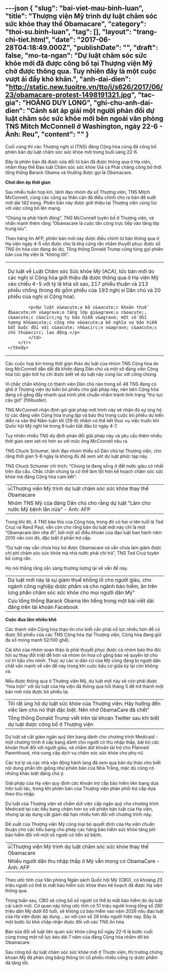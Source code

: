 ---json
{
    "slug": "bai-viet-mau-binh-luan",
    "title": "Thượng viện Mỹ trình dự luật chăm sóc sức khỏe thay thế Obamacare",
    "category": "thoi-su.binh-luan",
    "tag": [],
    "layout": "trang-chi-tiet.html",
    "date": "2017-06-28T04:18:49.000Z",
    "publishDate": "",
    "draft": false,
    "mo-ta-ngan": "Dự luật chăm sóc sức khỏe mới đã được công bố tại Thượng viện Mỹ chờ được thông qua. Tuy nhiên đây là một cuộc vượt ải đầy khó khăn.",
    "anh-dai-dien": "http://static.new.tuoitre.vn/tto/i/s626/2017/06/23/obamacare-protest-1498191321.jpg",
    "tac-gia": "HOÀNG DUY LONG",
    "ghi-chu-anh-dai-dien": "Cảnh sát áp giải một người phản đối dự luật chăm sóc sức khỏe mới bên ngoài văn phòng TNS Mitch McConnell ở Washington, ngày 22-6 - Ảnh: Reu",
    "__content__": ""
}
---
<p>Cuối c&ugrave;ng th&igrave; c&aacute;c Thượng nghị sĩ (TNS) đảng Cộng h&ograve;a cũng đ&atilde; c&ocirc;ng bố phi&ecirc;n bản dự luật chăm s&oacute;c sức khỏe mới trong buổi s&aacute;ng 22-6.</p>

<p>Đ&acirc;y l&agrave; phi&ecirc;n bản đ&atilde; được sửa đổi từ bản đ&atilde; được th&ocirc;ng qua ở Hạ viện, nhằm thay thế Đạo luật Chăm s&oacute;c sức khỏe Gi&aacute; cả Phải chăng c&ocirc;ng bố thời tổng thống Barack Obama v&agrave; thường được gọi l&agrave; Obamacare.</p>

<p><strong>Chơi đ&ograve;n &eacute;p thời gian</strong></p>

<p>Sau nhiều tuần họp k&iacute;n, l&atilde;nh đạo nh&oacute;m đa số Thượng viện, TNS&nbsp;Mitch McConnell, c&ugrave;ng c&aacute;c cộng sự th&acirc;n cận đ&atilde; điều chỉnh cho ra bản đề xuất mới d&agrave;i 142 trang. Phi&ecirc;n bản n&agrave;y được giới thiệu tại Thượng viện c&ugrave;ng l&uacute;c với việc c&ocirc;ng bố&nbsp;l&ecirc;n mạng.</p>

<p>&ldquo;Ch&uacute;ng ta phải h&agrave;nh động&rdquo;, TNS McConnell tuy&ecirc;n bố ở Thượng viện, v&agrave; nhấn mạnh th&ecirc;m rằng &ldquo;Obamacare l&agrave; cuộc tấn c&ocirc;ng trực tiếp v&agrave;o tầng lớp trung lưu&rdquo;.</p>

<p>Theo h&atilde;ng tin AFP, phi&ecirc;n bản mới n&agrave;y được điều chỉnh từ bản th&ocirc;ng qua ở Hạ viện ng&agrave;y 4-5 vốn được cho l&agrave; kh&aacute; cứng rắn&nbsp;nhằm thuyết phục được số TNS &ocirc;n h&ograve;a c&ograve;n đang do dự.&nbsp;Tổng thống Donald Trump cũng từng gọi phi&ecirc;n bản của Hạ viện l&agrave; &ldquo;kh&ocirc;ng tốt&rdquo;.</p>

<table border="0" cellpadding="1" cellspacing="4">
	<tbody>
		<tr>
			<td>
			<p>Dự luật về Luật Chăm s&oacute;c Sức khỏe Mỹ (ACA), tức bản mới do c&aacute;c nghị sĩ Cộng h&ograve;a giới thiệu đ&atilde; được th&ocirc;ng qua ở Hạ viện Mỹ v&agrave;o chiều 4-5 với tỷ lệ kh&aacute; s&iacute;t sao, 217 phiếu thuận v&agrave; 213 phiếu chống (trong đ&oacute; gồm phiếu của 193 nghị sĩ D&acirc;n chủ v&agrave; 20 phiếu của nghị sĩ Cộng h&ograve;a).</p>

			<p>Dự luật x&oacute;a bỏ c&aacute;c khoản thuế đ&aacute;nh v&agrave;o tầng lớp gi&agrave;u c&oacute;, c&aacute;c c&ocirc;ng ty bảo hiểm v&agrave; một số đối tượng kh&aacute;c cũng như x&oacute;a bỏ nghĩa vụ bảo hiểm bắt buộc đối với c&aacute; nh&acirc;n v&agrave; c&aacute;c chủ thu&ecirc; lao động.</p>
			</td>
		</tr>
	</tbody>
</table>

<p>C&aacute;c cuộc họp k&iacute;n trong thời gian thảo dự luật của nh&oacute;m TNS Cộng h&ograve;a do &ocirc;ng McConnell dẫn dắt&nbsp;đ&atilde; khiến đảng D&acirc;n chủ v&agrave; một số đảng vi&ecirc;n Cộng h&ograve;a tức giận bởi họ chỉ được biết về dự luật n&agrave;y c&ugrave;ng l&uacute;c với c&ocirc;ng ch&uacute;ng.</p>

<p>V&igrave; chắc chắn kh&ocirc;ng c&oacute; th&agrave;nh vi&ecirc;n D&acirc;n chủ n&agrave;o trong số 48 TNS đang c&oacute; ghế ở Thượng viện dự kiến bỏ phiếu cho giải ph&aacute;p n&agrave;y, n&ecirc;n b&ecirc;n Cộng h&ograve;a đang cố gắng đẩy nhanh qu&aacute; tr&igrave;nh ph&ecirc; chuẩn nhằm tr&aacute;nh t&igrave;nh trạng &ldquo;thủ tục c&acirc;u giờ&rdquo; (fillibuster).</p>

<p>TNS McConnell nhận định g&oacute;i giải ph&aacute;p mới tr&igrave;nh n&agrave;y sẽ nhận đủ sự ủng hộ từ c&aacute;c đảng vi&ecirc;n Cộng h&ograve;a trung lập v&agrave; bảo thủ trong cuộc bỏ phiếu dự kiến diễn ra v&agrave;o thứ Năm tuần tới (29-6) nhằm c&oacute; thể kết th&uacute;c vụ việc trước khi Quốc hội Mỹ nghỉ h&egrave; trong 6 tuần bắt đầu từ ng&agrave;y 4-7.</p>

<p>Tuy nhi&ecirc;n nhiều&nbsp;TNS dự định phản đối giải ph&aacute;p n&agrave;y v&agrave; y&ecirc;u cầu th&ecirc;m nhiều thời gian xem x&eacute;t n&oacute; hơn so với mức &ocirc;ng McConnell n&ecirc;u ra.</p>

<p>TNS Chuck Schumer, l&atilde;nh đạo nh&oacute;m thiểu số D&acirc;n chủ tại Thượng viện, cho rằng thời gian 5-6 ng&agrave;y l&agrave; kh&ocirc;ng đủ để xem x&eacute;t dự luật phức tạp n&agrave;y.</p>

<p>TNS&nbsp;Chuck Schumer chỉ tr&iacute;ch:&nbsp;&ldquo;Ch&uacute;ng ta đang sống ở đất nước gi&agrave;u c&oacute; nhất tr&ecirc;n địa cầu. Chắc chắn ch&uacute;ng ta c&oacute; thể l&agrave;m tốt hơn kế hoạch chăm s&oacute;c sức khỏe m&agrave; đảng Cộng h&ograve;a cam kết&rdquo;.</p>

<table align="center" border="0" cellpadding="0" cellspacing="0">
	<tbody>
		<tr>
			<td><img alt="Thượng viện Mỹ trình dự luật chăm sóc sức khỏe thay thế Obamacare  " src="http://static.new.tuoitre.vn/tto/i/s626/2017/06/23/obamacare-democrat-afp-1498192501.jpg" /></td>
		</tr>
		<tr>
			<td>Nh&oacute;m TNS Mỹ của đảng D&acirc;n chủ cho rằng dự luật &quot;L&agrave;m cho nước Mỹ bệnh lần nữa&quot; - Ảnh: AFP</td>
		</tr>
	</tbody>
</table>

<p>Trong khi đ&oacute;,&nbsp;4 TNS bảo thủ của Cộng h&ograve;a, trong đ&oacute; c&oacute; hai vị t&ecirc;n tuổi l&agrave; Ted Cruz v&agrave; Rand Paul, vẫn c&ograve;n cho rằng bản dự luật mới n&agrave;y chỉ l&agrave; một &ldquo;Obamacare l&agrave;m nhẹ đi&rdquo;, bởi một số điều khoản của đạo luật ban h&agrave;nh năm 2010 vẫn c&ograve;n đ&oacute;, đặc biệt ở phần trợ cấp.</p>

<p>&ldquo;Dự luật n&agrave;y vẫn chưa hủy bỏ được Obamacare v&agrave; vẫn chưa l&agrave;m giảm được chi ph&iacute; chăm s&oacute;c sức khỏe m&agrave; nh&agrave; nước phải chi trả&rdquo;, TNS Ted Cruz tuy&ecirc;n bố cứng rắn.</p>

<p>Họ n&oacute;i thẳng rằng sẵn s&agrave;ng thương lượng lại về vấn đề n&agrave;y.</p>

<table align="center" border="0" cellpadding="1" cellspacing="4">
	<tbody>
		<tr>
			<td>Dự luật mới n&agrave;y l&agrave; sự giảm thuế khổng lồ cho người gi&agrave;u, cho ng&agrave;nh c&ocirc;ng nghiệp dược phẩm v&agrave; cho ng&agrave;nh bảo hiểm, ăn tr&ecirc;n lưng phần chăm s&oacute;c sức khỏe cho mọi người d&acirc;n Mỹ&rdquo;</td>
		</tr>
		<tr>
			<td>Cựu tổng thống Barack Obama l&ecirc;n tiếng trong một b&agrave;i viết d&agrave;i đăng tr&ecirc;n t&agrave;i khoản Facebook</td>
		</tr>
	</tbody>
</table>

<p><strong>Cuộc đua lắm nhi&ecirc;u kh&ecirc;</strong></p>

<p>C&aacute;c th&agrave;nh vi&ecirc;n Cộng h&ograve;a thạo tin cho biết cần phải nỗ lực nhiều hơn để c&oacute; được 50 phiếu của c&aacute;c TNS Cộng h&ograve;a (tại Thượng viện, Cộng h&ograve;a đang giữ đa số mong manh 52/100 ghế).</p>

<p>C&aacute;i kh&oacute; của nh&oacute;m soạn thảo l&agrave; phải thuyết phục được cả nh&oacute;m bảo thủ đ&ograve;i hỏi sự thay đổi triệt để hơn v&agrave; nh&oacute;m &ocirc;n h&ograve;a cố gắng bảo vệ quyền lợi cho cử tri bầu cho m&igrave;nh. Thực sự c&aacute;c vị d&acirc;n cử của Mỹ cũng đang bị người d&acirc;n chất vấn mạnh về vấn đề n&agrave;y trong khi cuộc bầu cử giữa kỳ lại c&ograve;n kh&ocirc;ng xa.</p>

<p>Nếu được th&ocirc;ng qua ở Thượng viện Mỹ, dự luật mới n&agrave;y sẽ c&ograve;n phải được &ldquo;h&ograve;a trộn&rdquo; với dự luật của Hạ viện đ&atilde; th&ocirc;ng qua hồi th&aacute;ng 5 để trở th&agrave;nh một bản mới nữa được bỏ phiếu lại.</p>

<table align="center" border="0" cellpadding="1" cellspacing="4">
	<tbody>
		<tr>
			<td>T&ocirc;i rất ủng hộ dự luật sức khỏe của Thượng viện. H&atilde;y hướng đến việc l&agrave;m cho n&oacute; thật đặc biệt. N&ecirc;n nhớ ObamaCare đ&atilde; chết&quot;</td>
		</tr>
		<tr>
			<td>Tổng thống Donald Trump viết tr&ecirc;n t&agrave;i khoản Twitter sau khi biết dự luật được c&ocirc;ng bố ở Thượng viện</td>
		</tr>
	</tbody>
</table>

<p>Dự luật sẽ cắt giảm ng&acirc;n quỹ li&ecirc;n bang d&agrave;nh cho chương tr&igrave;nh Medicaid - một chương tr&igrave;nh ở cấp bang d&agrave;nh cho người c&oacute; thu nhập thấp, b&atilde;i bỏ c&aacute;c khoản thuế đối với người gi&agrave;u, v&agrave; chấm dứt khoản t&agrave;i trợ cho Planned Parenthood, nh&agrave; cung cấp dịch vụ chăm s&oacute;c sức khỏe cho phụ nữ.</p>

<p>C&aacute;c trợ l&yacute; v&agrave; c&aacute;c nh&agrave; vận động h&agrave;nh lang đ&atilde; xem qua bản dự thảo cho biết nội dung phần lớn giống như phi&ecirc;n bản của Nh&agrave; Trắng, mặc d&ugrave; cũng c&oacute; những kh&aacute;c biệt đ&aacute;ng ch&uacute; &yacute;.</p>

<p>Giải ph&aacute;p của Hạ viện quy định c&aacute;c khoản trợ cấp bảo hiểm li&ecirc;n bang dựa tr&ecirc;n tuổi t&aacute;c, trong khi phi&ecirc;n bản của Thượng viện ph&acirc;n phối trợ cấp dựa theo thu nhập.</p>

<p>Dự luật của Thượng viện sẽ chấm dứt việc cấp ng&acirc;n quỹ cho chương tr&igrave;nh Medicaid tại c&aacute;c tiểu bang chậm hơn so với phi&ecirc;n bản luật của Hạ viện, nhưng lại &aacute;p dụng cắt giảm d&agrave;i hạn nhiều hơn đối với chương tr&igrave;nh n&agrave;y.</p>

<p>Đề xuất của Thượng viện Mỹ cũng loại bỏ quyết định của Hạ viện chuẩn thuận cho c&aacute;c tiểu bang cho ph&eacute;p c&aacute;c h&atilde;ng bảo hiểm sức khỏe tăng ph&iacute; bảo hiểm đối với một số người c&oacute; tiền sử bệnh.</p>

<table align="center" border="0" cellpadding="0" cellspacing="0">
	<tbody>
		<tr>
			<td><img alt="Thượng viện Mỹ trình dự luật chăm sóc sức khỏe thay thế Obamacare  " src="http://static.new.tuoitre.vn/tto/i/s626/2017/06/23/obamacare-love-afp-1498192736.jpg" /></td>
		</tr>
		<tr>
			<td>Nhiều người d&acirc;n thu nhập thấp ở Mỹ vẫn mong c&oacute; ObamaCare - Ảnh: AFP</td>
		</tr>
	</tbody>
</table>

<p>Theo ước t&iacute;nh của Văn ph&ograve;ng Ng&acirc;n s&aacute;ch Quốc hội Mỹ (CBO), c&oacute; khoảng 23 triệu người c&oacute; thể bị mất bảo hiểm sức khỏe theo kế hoạch đ&atilde; được Hạ viện th&ocirc;ng qua.</p>

<p>Trong tuần sau, CBO sẽ c&ocirc;ng bố số người c&oacute; thể bị mất bảo hiểm do dự luật cải c&aacute;ch mới. Cơ quan n&agrave;y từng ước t&iacute;nh c&oacute; 51 triệu người trong tổng số 280 triệu d&acirc;n Mỹ dưới 65 tuổi, sẽ kh&ocirc;ng c&oacute; bảo hiểm v&agrave;o năm 2026 nếu đạo luật của Hạ viện được &aacute;p dụng... so với con số 28 triệu người hiện nay. Đ&acirc;y l&agrave; một bước l&ugrave;i kh&oacute; chấp nhận được đối với c&aacute;c TNS &ocirc;n h&ograve;a.</p>

<p>Bản sửa đổi về luật li&ecirc;n quan sức khỏe c&ocirc;ng bố ng&agrave;y 22-6 l&agrave; bước cuối c&ugrave;ng trong một nỗ lực k&eacute;o d&agrave;i 7 năm của đảng Cộng h&ograve;a nhằm dỡ bỏ Obamacare.</p>

<p>Sau c&ocirc;ng bố dự luật chăm s&oacute;c sức khỏe mới ở Thượn viện, thị trường chứng kho&aacute;n Mỹ đ&atilde; phản ứng bằng th&ocirc;ng tin cổ phiếu nhiều c&ocirc;ng ty dược phẩm đ&atilde; tăng tốt.</p>
